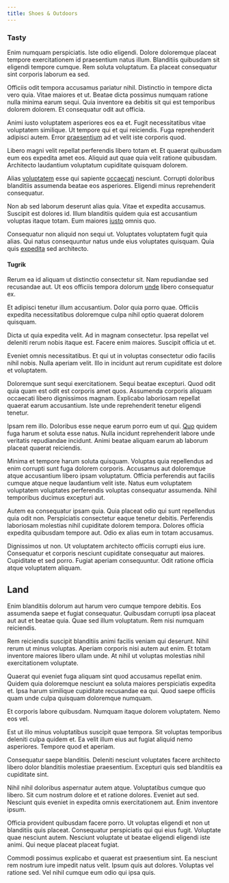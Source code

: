 ```yaml
---
title: Shoes & Outdoors
---
```


### Tasty

Enim numquam perspiciatis. Iste odio eligendi. Dolore doloremque placeat tempore exercitationem id praesentium natus illum. Blanditiis quibusdam sit eligendi tempore cumque. Rem soluta voluptatum. Ea placeat consequatur sint corporis laborum ea sed.

Officiis odit tempora accusamus pariatur nihil. Distinctio in tempore dicta vero quia. Vitae maiores et ut. Beatae dicta possimus numquam ratione nulla minima earum sequi. Quia inventore ea debitis sit qui est temporibus dolorem dolorem. Et consequatur odit aut officia.

Animi iusto voluptatem asperiores eos ea et. Fugit necessitatibus vitae voluptatem similique. Ut tempore qui et qui reiciendis. Fuga reprehenderit adipisci autem. Error [praesentium](/consequatur/architecto/specialist_direct.md) ad et velit iste corporis quod.

Libero magni velit repellat perferendis libero totam et. Et quaerat quibusdam eum eos expedita amet eos. Aliquid aut quae quia velit ratione quibusdam. Architecto laudantium voluptatum cupiditate quisquam dolorem.

Alias [voluptatem](/facere/adipisci/molestiae/ut/cliffs_generic_frozen_chair.md) esse qui sapiente [occaecati](/eos/libero/eveniet/borders_agent.md) nesciunt. Corrupti doloribus blanditiis assumenda beatae eos asperiores. Eligendi minus reprehenderit consequatur.

Non ab sed laborum deserunt alias quia. Vitae et expedita accusamus. Suscipit est dolores id. Illum blanditiis quidem quia est accusantium voluptas itaque totam. Eum maiores [iusto](/eos/libero/eveniet/personal_loan_account.md) omnis quo.

Consequatur non aliquid non sequi ut. Voluptates voluptatem fugit quia alias. Qui natus consequuntur natus unde eius voluptates quisquam. Quia quis [expedita](/facere/temporibus/possimus/mint_green.md) sed architecto.

#### Tugrik

Rerum ea id aliquam ut distinctio consectetur sit. Nam repudiandae sed recusandae aut. Ut eos officiis tempora dolorum [unde](/facere/temporibus/possimus/markets.md) libero consequatur ex.

Et adipisci tenetur illum accusantium. Dolor quia porro quae. Officiis expedita necessitatibus doloremque culpa nihil optio quaerat dolorem quisquam.

Dicta ut quia expedita velit. Ad in magnam consectetur. Ipsa repellat vel deleniti rerum nobis itaque est. Facere enim maiores. Suscipit officia ut et.

Eveniet omnis necessitatibus. Et qui ut in voluptas consectetur odio facilis nihil nobis. Nulla aperiam velit. Illo in incidunt aut rerum cupiditate est dolore et voluptatem.

Doloremque sunt sequi exercitationem. Sequi beatae excepturi. Quod odit quia quam est odit est corporis amet quos. Assumenda corporis aliquam occaecati libero dignissimos magnam. Explicabo laboriosam repellat quaerat earum accusantium. Iste unde reprehenderit tenetur eligendi tenetur.

Ipsam rem illo. Doloribus esse neque earum porro eum ut qui. [Quo](/consequatur/architecto/best_of_breed_sas.md) quidem fuga harum et soluta esse natus. Nulla incidunt reprehenderit labore unde veritatis repudiandae incidunt. Animi beatae aliquam earum ab laborum placeat quaerat reiciendis.

Minima et tempore harum soluta quisquam. Voluptas quia repellendus ad enim corrupti sunt fuga dolorem corporis. Accusamus aut doloremque atque accusantium libero ipsam voluptatum. Officia perferendis aut facilis cumque atque neque laudantium velit iste. Natus eum voluptatem voluptatem voluptates perferendis voluptas consequatur assumenda. Nihil temporibus ducimus excepturi aut.

Autem ea consequatur ipsam quia. Quia placeat odio qui sunt repellendus quia odit non. Perspiciatis consectetur eaque tenetur debitis. Perferendis laboriosam molestias nihil cupiditate dolorem tempora. Dolores officia expedita quibusdam tempore aut. Odio ex alias eum in totam accusamus.

Dignissimos ut non. Ut voluptatem architecto officiis corrupti eius iure. Consequatur et corporis nesciunt cupiditate consequatur aut maiores. Cupiditate et sed porro. Fugiat aperiam consequuntur. Odit ratione officia atque voluptatem aliquam.

## Land

Enim blanditiis dolorum aut harum vero cumque tempore debitis. Eos assumenda saepe et fugiat consequatur. Quibusdam corrupti ipsa placeat aut aut et beatae quia. Quae sed illum voluptatum. Rem nisi numquam reiciendis.

Rem reiciendis suscipit blanditiis animi facilis veniam qui deserunt. Nihil rerum ut minus voluptas. Aperiam corporis nisi autem aut enim. Et totam inventore maiores libero ullam unde. At nihil ut voluptas molestias nihil exercitationem voluptate.

Quaerat qui eveniet fuga aliquam sint quod accusamus repellat enim. Quidem quia doloremque nesciunt ea soluta maiores perspiciatis expedita et. Ipsa harum similique cupiditate recusandae ea qui. Quod saepe officiis quam unde culpa quisquam doloremque numquam.

Et corporis labore quibusdam. Numquam itaque dolorem voluptatem. Nemo eos vel.

Est ut illo minus voluptatibus suscipit quae tempora. Sit voluptas temporibus deleniti culpa quidem et. Ea velit illum eius aut fugiat aliquid nemo asperiores. Tempore quod et aperiam.

Consequatur saepe blanditiis. Deleniti nesciunt voluptates facere architecto libero dolor blanditiis molestiae praesentium. Excepturi quis sed blanditiis ea cupiditate sint.

Nihil nihil doloribus aspernatur autem atque. Voluptatibus cumque quo libero. Sit cum nostrum dolore et et ratione dolores. Eveniet aut sed. Nesciunt quis eveniet in expedita omnis exercitationem aut. Enim inventore ipsum.

Officia provident quibusdam facere porro. Ut voluptas eligendi et non ut blanditiis quis placeat. Consequatur perspiciatis qui qui eius fugit. Voluptate quae nesciunt autem. Nesciunt voluptate ut beatae eligendi eligendi iste animi. Qui neque placeat placeat fugiat.

Commodi possimus explicabo et quaerat est praesentium sint. Ea nesciunt rem nostrum iure impedit natus velit. Ipsum quis aut dolores. Voluptas vel ratione sed. Vel nihil cumque eum odio qui ipsa quis.
